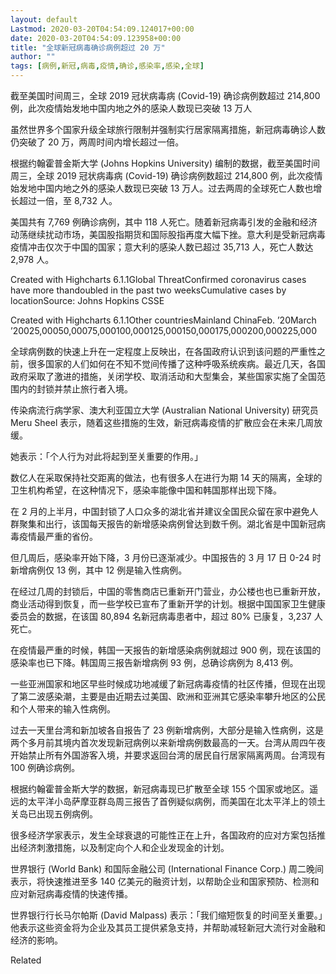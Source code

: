 ```yaml
---
layout: default
Lastmod: 2020-03-20T04:54:09.124017+00:00
date: 2020-03-20T04:54:09.123958+00:00
title: "全球新冠病毒确诊病例超过 20 万"
author: ""
tags: [病例,新冠,病毒,疫情,确诊,感染率,感染,全球]
---
```


截至美国时间周三，全球 2019 冠状病毒病 (Covid-19) 确诊病例数超过 214,800 例，此次疫情始发地中国内地之外的感染人数现已突破 13 万人

虽然世界多个国家升级全球旅行限制并强制实行居家隔离措施，新冠病毒确诊人数仍突破了 20 万，两周时间内增长超过一倍。

根据约翰霍普金斯大学 (Johns Hopkins University) 编制的数据，截至美国时间周三，全球 2019 冠状病毒病 (Covid-19) 确诊病例数超过 214,800 例，此次疫情始发地中国内地之外的感染人数现已突破 13 万人。过去两周的全球死亡人数也增长超过一倍，至 8,732 人。

美国共有 7,769 例确诊病例，其中 118 人死亡。随着新冠病毒引发的金融和经济动荡继续扰动市场，美国股指期货和国际股指再度大幅下挫。意大利是受新冠病毒疫情冲击仅次于中国的国家；意大利的感染人数已超过 35,713 人，死亡人数达 2,978 人。

Created with Highcharts 6.1.1Global ThreatConfirmed coronavirus cases have more thandoubled in the past two weeksCumulative cases by locationSource: Johns Hopkins CSSE

Created with Highcharts 6.1.1Other countriesMainland ChinaFeb. ’20March ’20025,00050,00075,000100,000125,000150,000175,000200,000225,000

全球病例数的快速上升在一定程度上反映出，在各国政府认识到该问题的严重性之前，很多国家的人们如何在不知不觉间传播了这种呼吸系统疾病。最近几天，各国政府采取了激进的措施，关闭学校、取消活动和大型集会，某些国家实施了全国范围内的封锁并禁止旅行者入境。

传染病流行病学家、澳大利亚国立大学 (Australian National University) 研究员 Meru Sheel 表示，随着这些措施的生效，新冠病毒疫情的扩散应会在未来几周放缓。

她表示：「个人行为对此将起到至关重要的作用。」

数亿人在采取保持社交距离的做法，也有很多人在进行为期 14 天的隔离，全球的卫生机构希望，在这种情况下，感染率能像中国和韩国那样出现下降。

在 2 月的上半月，中国封锁了人口众多的湖北省并建议全国民众留在家中避免人群聚集和出行，该国每天报告的新增感染病例曾达到数千例。湖北省是中国新冠病毒疫情最严重的省份。

但几周后，感染率开始下降，3 月份已逐渐减少。中国报告的 3 月 17 日 0-24 时新增病例仅 13 例，其中 12 例是输入性病例。

在经过几周的封锁后，中国的零售商店已重新开门营业，办公楼也也已重新开放，商业活动得到恢复，而一些学校已宣布了重新开学的计划。根据中国国家卫生健康委员会的数据，在该国 80,894 名新冠病毒患者中，超过 80% 已康复，3,237 人死亡。

在疫情最严重的时候，韩国一天报告的新增感染病例就超过 900 例，现在该国的感染率也已下降。韩国周三报告新增病例 93 例，总确诊病例为 8,413 例。

一些亚洲国家和地区早些时候成功地减缓了新冠病毒疫情的社区传播，但现在出现了第二波感染潮，主要是由近期去过美国、欧洲和亚洲其它感染率攀升地区的公民和个人带来的输入性病例。

过去一天里台湾和新加坡各自报告了 23 例新增病例，大部分是输入性病例，这是两个多月前其境内首次发现新冠病例以来新增病例数最高的一天。台湾从周四午夜开始禁止所有外国游客入境，并要求返回台湾的居民自行居家隔离两周。台湾现有 100 例确诊病例。

根据约翰霍普金斯大学的数据，新冠病毒现已扩散至全球 155 个国家或地区。遥远的太平洋小岛萨摩亚群岛周三报告了首例疑似病例，而美国在北太平洋上的领土关岛已出现五例病例。

很多经济学家表示，发生全球衰退的可能性正在上升，各国政府的应对方案包括推出经济刺激措施，以及制定向个人和企业发现金的计划。

世界银行 (World Bank) 和国际金融公司 (International Finance Corp.) 周二晚间表示，将快速推进至多 140 亿美元的融资计划，以帮助企业和国家预防、检测和应对新冠病毒疫情的快速传播。

世界银行行长马尔帕斯 (David Malpass) 表示：「我们缩短恢复的时间至关重要。」他表示这些资金将为企业及其员工提供紧急支持，并帮助减轻新冠大流行对金融和经济的影响。

Related

